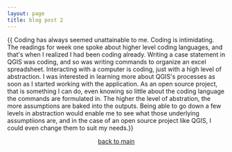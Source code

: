 ```yaml
---
layout: page
title: blog post 2
---
```


{{ Coding has always seemed unattainable to me.
  Coding is intimidating.
  The readings for week one spoke about higher level coding languages, and that's when I realized I had been coding already.
Writing a case statement in QGIS was coding, and so was writing commands to organize an excel spreadsheet.
Interacting with a computer is coding, just with a high level of abstraction.
 I was interested in learning more about QGIS's processes as soon as I started working with the application.
As an open source project, that is something I can do, even knowing so little about the coding language the commands are formulated in.
The higher the level of abstration, the more assumptions are baked into the outputs.
Being able to go down a few levels in abstraction would enable me to see what those underlying assumptiions are, and in the case of an open source project like QGIS, I could even change them to suit my needs.}}

<p align="center"><a href="https://stonecastin.github.io">back to main</a></p>
